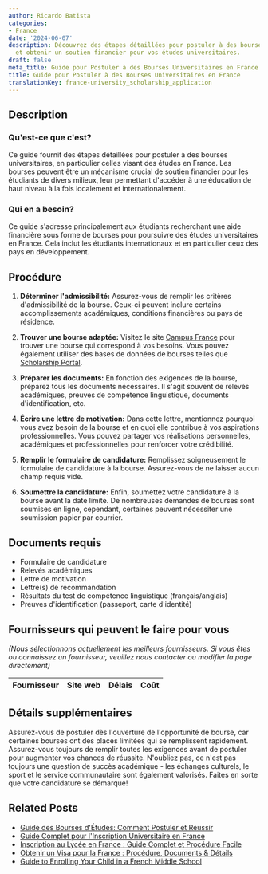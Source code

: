 ```yaml
---
author: Ricardo Batista
categories:
- France
date: '2024-06-07'
description: Découvrez des étapes détaillées pour postuler à des bourses en France
  et obtenir un soutien financier pour vos études universitaires.
draft: false
meta_title: Guide pour Postuler à des Bourses Universitaires en France
title: Guide pour Postuler à des Bourses Universitaires en France
translationKey: france-university_scholarship_application
---
```


## Description
### Qu'est-ce que c'est?
Ce guide fournit des étapes détaillées pour postuler à des bourses universitaires, en particulier celles visant des études en France. Les bourses peuvent être un mécanisme crucial de soutien financier pour les étudiants de divers milieux, leur permettant d'accéder à une éducation de haut niveau à la fois localement et internationalement.

### Qui en a besoin?
Ce guide s'adresse principalement aux étudiants recherchant une aide financière sous forme de bourses pour poursuivre des études universitaires en France. Cela inclut les étudiants internationaux et en particulier ceux des pays en développement.

## Procédure

1. **Déterminer l'admissibilité:** Assurez-vous de remplir les critères d'admissibilité de la bourse. Ceux-ci peuvent inclure certains accomplissements académiques, conditions financières ou pays de résidence.

2. **Trouver une bourse adaptée:** Visitez le site [Campus France](https://www.campusfrance.org/en) pour trouver une bourse qui correspond à vos besoins. Vous pouvez également utiliser des bases de données de bourses telles que [Scholarship Portal](https://www.scholarshipportal.com).

3. **Préparer les documents:** En fonction des exigences de la bourse, préparez tous les documents nécessaires. Il s'agit souvent de relevés académiques, preuves de compétence linguistique, documents d'identification, etc.

4. **Écrire une lettre de motivation:** Dans cette lettre, mentionnez pourquoi vous avez besoin de la bourse et en quoi elle contribue à vos aspirations professionnelles. Vous pouvez partager vos réalisations personnelles, académiques et professionnelles pour renforcer votre crédibilité.

5. **Remplir le formulaire de candidature:** Remplissez soigneusement le formulaire de candidature à la bourse. Assurez-vous de ne laisser aucun champ requis vide.

6. **Soumettre la candidature:** Enfin, soumettez votre candidature à la bourse avant la date limite. De nombreuses demandes de bourses sont soumises en ligne, cependant, certaines peuvent nécessiter une soumission papier par courrier.

## Documents requis

- Formulaire de candidature
- Relevés académiques
- Lettre de motivation
- Lettre(s) de recommandation
- Résultats du test de compétence linguistique (français/anglais)
- Preuves d'identification (passeport, carte d'identité)

## Fournisseurs qui peuvent le faire pour vous

_(Nous sélectionnons actuellement les meilleurs fournisseurs. Si vous êtes ou connaissez un fournisseur, veuillez nous contacter ou modifier la page directement)_

| Fournisseur     |     Site web    |     Délais       |       Coût       |
| :-------------: | :-------------: |  :-------------: | :-------------: |

## Détails supplémentaires
Assurez-vous de postuler dès l'ouverture de l'opportunité de bourse, car certaines bourses ont des places limitées qui se remplissent rapidement. Assurez-vous toujours de remplir toutes les exigences avant de postuler pour augmenter vos chances de réussite. N'oubliez pas, ce n'est pas toujours une question de succès académique - les échanges culturels, le sport et le service communautaire sont également valorisés. Faites en sorte que votre candidature se démarque!
## Related Posts

- [Guide des Bourses d'Études: Comment Postuler et Réussir](https://tramitit.com/fr/guides/france/demande_de_bourse_scolaire/)
- [Guide Complet pour l'Inscription Universitaire en France](https://tramitit.com/fr/guides/france/inscription_a_luniversite/)
- [Inscription au Lycée en France : Guide Complet et Procédure Facile](https://tramitit.com/fr/guides/france/inscription_au_lycee/)
- [Obtenir un Visa pour la France : Procédure, Documents & Détails](https://tramitit.com/fr/guides/france/demande_de_visa/)
- [Guide to Enrolling Your Child in a French Middle School](https://tramitit.com/fr/guides/france/inscription_au_college/)